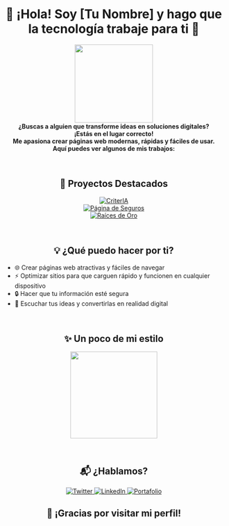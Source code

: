 <h1 align="center">💙 ¡Hola! Soy [Tu Nombre] y hago que la tecnología trabaje para ti 🚀</h1>

<p align="center">
  <img src="https://media.giphy.com/media/l3vR85PnGsBwu1PFK/giphy.gif" width="180"><br>
  <b>
    ¿Buscas a alguien que transforme ideas en soluciones digitales?<br>
    ¡Estás en el lugar correcto!<br>
    Me apasiona crear páginas web modernas, rápidas y fáciles de usar.<br>
    Aquí puedes ver algunos de mis trabajos:
  </b>
</p>

<br>

<h2 align="center">🌟 Proyectos Destacados</h2>
<p align="center">
  <a href="https://criter-ia.vercel.app/en" target="_blank">
    <img src="https://img.shields.io/badge/CriterIA-4A90E2?style=for-the-badge&logo=vercel&logoColor=white" alt="CriterIA">
  </a>
  <br>
  <a href="https://pagina-de-seguros.vercel.app/" target="_blank">
    <img src="https://img.shields.io/badge/Página%20de%20Seguros-D0021B?style=for-the-badge&logo=vercel&logoColor=white" alt="Página de Seguros">
  </a>
  <br>
  <a href="https://raicesdeoro.vercel.app/" target="_blank">
    <img src="https://img.shields.io/badge/Raíces%20de%20Oro-7ED321?style=for-the-badge&logo=vercel&logoColor=white" alt="Raíces de Oro">
  </a>
</p>

<br>

<h2 align="center">💡 ¿Qué puedo hacer por ti?</h2>
<ul>
  <li>🌐 Crear páginas web atractivas y fáciles de navegar</li>
  <li>⚡ Optimizar sitios para que carguen rápido y funcionen en cualquier dispositivo</li>
  <li>🔒 Hacer que tu información esté segura</li>
  <li>🤝 Escuchar tus ideas y convertirlas en realidad digital</li>
</ul>

<br>

<h2 align="center">✨ Un poco de mi estilo</h2>
<p align="center">
  <img src="https://media.giphy.com/media/3o7aD2sa9g8D5g8g8I/giphy.gif" width="200">
</p>

<br>

<h2 align="center">📬 ¿Hablamos?</h2>
<p align="center">
  <a href="https://twitter.com/tu_usuario" target="_blank">
    <img src="https://img.shields.io/badge/Twitter-1DA1F2?style=for-the-badge&logo=twitter&logoColor=white" alt="Twitter">
  </a>
  <a href="https://linkedin.com/in/tu_usuario" target="_blank">
    <img src="https://img.shields.io/badge/LinkedIn-0077B5?style=for-the-badge&logo=linkedin&logoColor=white" alt="LinkedIn">
  </a>
  <a href="https://tu_portafolio.com" target="_blank">
    <img src="https://img.shields.io/badge/Portafolio-F5A623?style=for-the-badge&logo=about-dot-me&logoColor=white" alt="Portafolio">
  </a>
</p>

<h2 align="center">🎉 ¡Gracias por visitar mi perfil!</h2>
